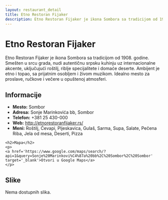 ```yaml
---
layout: restaurant_detail
title: Etno Restoran Fijaker
description: Etno Restoran Fijaker je ikona Sombora sa tradicijom od 1908. godine. Smešten u srcu grada, nudi autentičnu srpsku kuhinju uz internacionalne akcente, uključujući roštilj, riblje specijalitete i domaće deserte. Ambijent je etno i topao, sa prijatnim osobljem i živom muzikom. Idealno mesto za proslave, ručkove i večere u opuštenoj atmosferi.
---
```


# Etno Restoran Fijaker
<p class="description">Etno Restoran Fijaker je ikona Sombora sa tradicijom od 1908. godine. Smešten u srcu grada, nudi autentičnu srpsku kuhinju uz internacionalne akcente, uključujući roštilj, riblje specijalitete i domaće deserte. Ambijent je etno i topao, sa prijatnim osobljem i živom muzikom. Idealno mesto za proslave, ručkove i večere u opuštenoj atmosferi.</p>

<div class="left-column text-content">
    <h2>Informacije</h2>
    <ul>
        <li><strong>Mesto:</strong> Sombor</li>
        <li><strong>Adresa:</strong> Sonje Marinkovića bb, Sombor</li>
        <li><strong>Telefon:</strong> +381 25 430-000</li>
        <li><strong>Web:</strong> <a href='http://etnorestoranfijaker.rs/' target='_blank'>http://etnorestoranfijaker.rs/</a></li>
        <li><strong>Meni:</strong> Roštilj, Ćevapi, Pljeskavica, Gulaš, Sarma, Supa, Salate, Pečena Riba, Jela od mesa, Deserti, Pizza</li>
    </ul>

    <h2>Mapa</h2>
    <p>
    <a href='https://www.google.com/maps/search/?api=1&query=Sonje%20Marinkovi%C4%87a%20bb%2C%20Sombor%2C%20Sombor' target='_blank'>Otvori u Google Maps</a>
    </p>
</div>

<div class="right-column">
    <h2>Slike</h2>
    <div class="images-grid">
<p>Nema dostupnih slika.</p>
    </div>
</div>